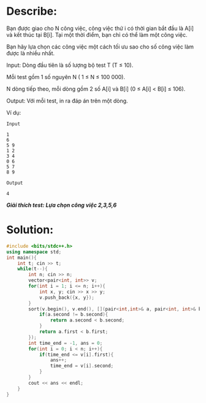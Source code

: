 # Describe:

Bạn được giao cho N công việc, công việc thứ i có thời gian bắt đầu là A[i] và kết thúc tại B[i]. Tại một thời điểm, bạn chỉ có thể làm một công việc.

Bạn hãy lựa chọn các công việc một cách tối ưu sao cho số công việc làm được là nhiều nhất.

Input: Dòng đầu tiên là số lượng bộ test T (T ≤ 10).

Mỗi test gồm 1 số nguyên N ( 1 ≤ N ≤ 100 000).

N dòng tiếp theo, mỗi dòng gồm 2 số A[i] và B[i] (0 ≤ A[i] < B[i] ≤ 106).

Output:  Với mỗi test, in ra đáp án trên một dòng.


Ví dụ:

```text
Input

1
6
5 9
1 2
3 4
0 6
5 7
8 9
```

```text
Output

4
```

***Giải thích test: Lựa chọn công việc 2,3,5,6***

# Solution:

```C++
#include <bits/stdc++.h>
using namespace std;
int main(){
    int t; cin >> t;
    while(t--){
        int n; cin >> n;
        vector<pair<int, int>> v;
        for(int i = 1; i <= n; i++){
            int x, y; cin >> x >> y;
            v.push_back({x, y});
        }
        sort(v.begin(), v.end(), [](pair<int,int>& a, pair<int, int>& b){
            if(a.second != b.second){
                return a.second < b.second;
            }
            return a.first < b.first;
        });
        int time_end = -1, ans = 0;
        for(int i = 0; i < n; i++){
            if(time_end <= v[i].first){
                ans++;
                time_end = v[i].second;
            }
        }
        cout << ans << endl;
    }
}
```
